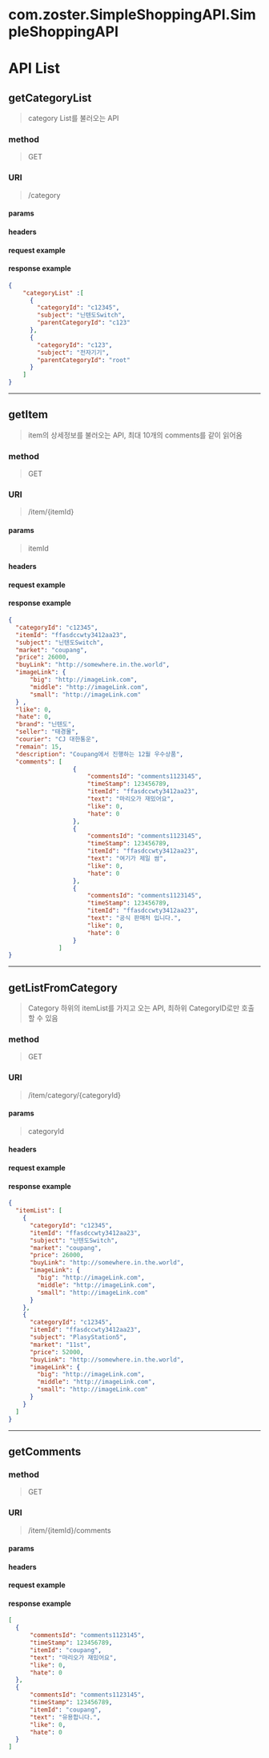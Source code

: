 # com.zoster.SimpleShoppingAPI.SimpleShoppingAPI

# API List
## getCategoryList
> category List를 불러오는 API
### method
> GET
### URI
> /category
#### params
#### headers
#### request example
#### response example
```json
{
    "categoryList" :[
      {
        "categoryId": "c12345",
        "subject": "닌텐도Switch",
        "parentCategoryId": "c123"
      },
      {
        "categoryId": "c123",
        "subject": "전자기기",
        "parentCategoryId": "root"
      }
    ]
}
```
---
## getItem
> item의 상세정보를 불러오는 API, 최대 10개의 comments를 같이 읽어옴
### method
> GET
### URI
> /item/{itemId}
#### params
> itemId
#### headers
#### request example
#### response example
```json
{
  "categoryId": "c12345",
  "itemId": "ffasdccwty3412aa23",
  "subject": "닌텐도Switch",
  "market": "coupang",
  "price": 26000,
  "buyLink": "http://somewhere.in.the.world",
  "imageLink": {
      "big": "http://imageLink.com",
      "middle": "http://imageLink.com",
      "small": "http://imageLink.com"
  } ,
  "like": 0,
  "hate": 0,
  "brand": "닌텐도",
  "seller": "태경몰",
  "courier": "CJ 대한통운",
  "remain": 15,
  "description": "Coupang에서 진행하는 12월 우수상품",
  "comments": [
                  {
                      "commentsId": "comments1123145",
                      "timeStamp": 123456789,
                      "itemId": "ffasdccwty3412aa23",
                      "text": "마리오가 재밌어요",
                      "like": 0,
                      "hate": 0
                  },
                  {
                      "commentsId": "comments1123145",
                      "timeStamp": 123456789,
                      "itemId": "ffasdccwty3412aa23",
                      "text": "여기가 제일 쌈",
                      "like": 0,
                      "hate": 0
                  },
                  {
                      "commentsId": "comments1123145",
                      "timeStamp": 123456789,
                      "itemId": "ffasdccwty3412aa23",
                      "text": "공식 판매처 입니다.",
                      "like": 0,
                      "hate": 0
                  }
              ]
}
```

---
## getListFromCategory
> Category 하위의 itemList를 가지고 오는 API, 최하위 CategoryID로만 호출 할 수 있음
### method
> GET
### URI
> /item/category/{categoryId}
#### params
> categoryId
#### headers
#### request example
#### response example
```json
{
  "itemList": [
    {
      "categoryId": "c12345",
      "itemId": "ffasdccwty3412aa23",
      "subject": "닌텐도Switch",
      "market": "coupang",
      "price": 26000,
      "buyLink": "http://somewhere.in.the.world",
      "imageLink": {
        "big": "http://imageLink.com",
        "middle": "http://imageLink.com",
        "small": "http://imageLink.com"
      }
    },
    {
      "categoryId": "c12345",
      "itemId": "ffasdccwty3412aa23",
      "subject": "PlasyStation5",
      "market": "11st",
      "price": 52000,
      "buyLink": "http://somewhere.in.the.world",
      "imageLink": {
        "big": "http://imageLink.com",
        "middle": "http://imageLink.com",
        "small": "http://imageLink.com"
      }
    }
  ]
}
```
---
## getComments
### method
> GET
### URI
> /item/{itemId}/comments
#### params
#### headers
#### request example
#### response example
```json
[
  {
      "commentsId": "comments1123145",
      "timeStamp": 123456789,
      "itemId": "coupang",
      "text": "마리오가 재밌어요",
      "like": 0,
      "hate": 0
  },
  {
      "commentsId": "comments1123145",
      "timeStamp": 123456789,
      "itemId": "coupang",
      "text": "유용합니다.",
      "like": 0,
      "hate": 0
  }
]
```
